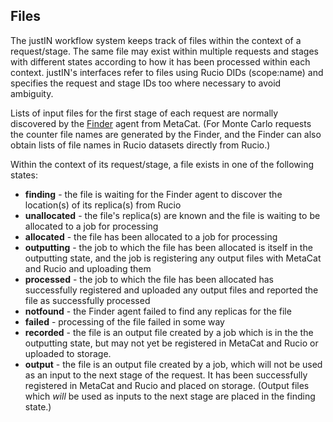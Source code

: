 ## Files

The justIN workflow system keeps track of files within the context of a
request/stage. The same file may exist within multiple requests and stages
with different states according to how it has been processed within each
context. justIN's interfaces refer to files using Rucio DIDs 
(scope:name) and specifies the request and stage IDs too where necessary
to avoid ambiguity.

Lists of input files for the first stage of each request are normally 
discovered by the [Finder](finder.md) agent from MetaCat. (For Monte Carlo
requests the counter file names are generated by the Finder, and the Finder
can also obtain lists of file names in Rucio datasets directly from Rucio.)

Within the context of its request/stage, a file exists in one of the
following states:

- **finding** - the file is waiting for the Finder agent to discover the
  location(s) of its replica(s) from Rucio
- **unallocated** - the file's replica(s) are known and the file is waiting to
  be allocated to a job for processing
- **allocated** - the file has been allocated to a job for processing
- **outputting** - the job to which the file has been allocated is itself in the
  outputting state, and the job is registering any output files with MetaCat
  and Rucio and uploading them
- **processed** - the job to which the file has been allocated has successfully
  registered and uploaded any output files and reported the file as
  successfully processed
- **notfound** - the Finder agent failed to find any replicas for the file
- **failed** - processing of the file failed in some way
- **recorded** - the file is an output file created by a job which is in the
  the outputting state, but may not yet be registered in MetaCat and Rucio
  or uploaded to storage.
- **output** - the file is an output file created by a job, which will not be
  used as an input to the next stage of the request. It has been successfully 
  registered in MetaCat and Rucio and placed on storage. (Output files which 
  *will* be used as inputs to the next stage are placed in the finding state.)
